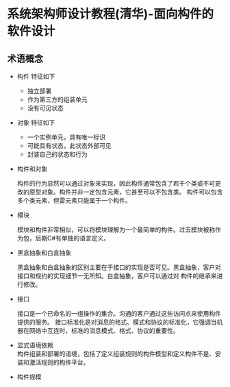# 系统架构师设计教程(清华)-面向构件的软件设计
## 术语概念
* 构件 特征如下
  * 独立部署
  * 作为第三方的组装单元
  * 没有可见状态
* 对象 特征如下
  * 一个实例单元，具有唯一标识
  * 可能具有状态，此状态外部可见
  * 封装自己的状态和行为
* 构件和对象

  构件的行为显然可以通过对象来实现，因此构件通常包含了若干个类或不可更改的原型对象。构件并非一定包含元素，它甚至可以不包含类。
  构件可以包含多个类元素，但雷元素只能属于一个构件。
* 模块
    
  模块和构件非常相似，可以将模块理解为一个最简单的构件。过去模块被称作为包，后期C#有单独的语言定义。
  
* 黑盒抽象和白盒抽象
  
  黑盒抽象和白盒抽象的区别主要在于接口的实现是否可见。黑盒抽象，客户对接口和规约的实现细节一无所知。白盒抽象，客户可以通过对
  构件的继承来进行修改。
  
* 接口
  
  接口是一个已命名的一组操作的集合。沟通的客户通过这些访问点来使用构件提供的服务。
  接口标准化是对消息的格式、模式和协议的标准化，它强调当机器在网络中互连时，标准的消息模式、格式、协议的重要性。
  
* 显式语境依赖  
  构件组装和部署的语境，包括了定义组装规则的构件模型和定义构件不是、安装和激活规则的构件平台。
  
* 构件规模  
  